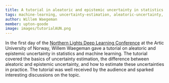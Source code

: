 ```yaml
---
title: A tutorial in aleatoric and epistemic uncertainty in statistics and machine learning - The Artic University of Norway
tags: machine-learning, uncertainty-estimation, aleatoric-uncertainty, epistemic-uncertainty
author: Willem Waegeman
member: upton-goode
image: images/tutorialAUN.png
---
```


In the first day of the [Northern Lights Deep Learning Conference](https://www.nldl.org/) at the Artic University of Norway, Willem Waegeman gave a tutorial on aleatoric and epistemic uncertainty in statistics and machine learning. The tutorial covered the basics of uncertainty estimation, the difference between aleatoric and epistemic uncertainty, and how to estimate these uncertainties in practice. The tutorial was well received by the audience and sparked interesting discussions on the topic.
